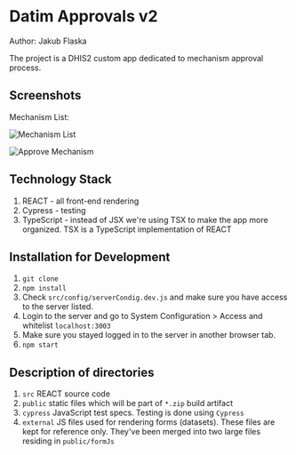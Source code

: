 # Datim Approvals v2

Author: Jakub Flaska

The project is a DHIS2 custom app dedicated to mechanism approval process.

## Screenshots

Mechanism List:

![Mechanism List](https://github.com/pepfar-datim/datim-approvals/raw/master/help/list.png)

![Approve Mechanism](https://github.com/pepfar-datim/datim-approvals/raw/master/help/action.png)

## Technology Stack
1. REACT - all front-end rendering
2. Cypress - testing
3. TypeScript - instead of JSX we're using TSX to make the app more organized. TSX is a TypeScript implementation of REACT

## Installation for Development

1. `git clone`
2. `npm install`
3. Check `src/config/serverCondig.dev.js` and make sure you have access to the server listed.
4. Login to the server and go to System Configuration > Access and whitelist `localhost:3003`
5. Make sure you stayed logged in to the server in another browser tab.
6. `npm start`

## Description of directories

1. `src` REACT source code
2. `public` static files which will be part of `*.zip` build artifact
3. `cypress` JavaScript test specs. Testing is done using `Cypress`
4. `external` JS files used for rendering forms (datasets). These files are kept for reference only. They've been merged into two large files residing in `public/formJs`
